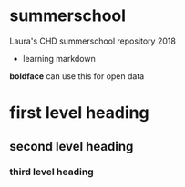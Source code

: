 # summerschool
Laura's CHD summerschool repository 2018
- learning markdown

**boldface** can use this for open data

# first level heading

## second level heading

### third level heading